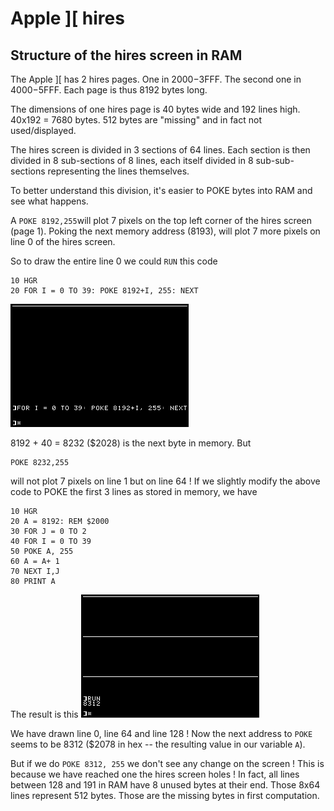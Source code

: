 # Apple ]\[ hires
## Structure of the hires screen in RAM
The Apple ]\[ has 2 hires pages. One in $2000-$3FFF. The second one in $4000-$5FFF. Each page is thus 8192 bytes long.

The dimensions of one hires page is 40 bytes wide and 192 lines high. 40x192 = 7680 bytes. 512 bytes are "missing" and in fact not used/displayed.

The hires screen is divided in 3 sections of 64 lines. Each section is then divided in 8 sub-sections of 8 lines, each itself divided in 8 sub-sub-sections representing the lines themselves.

To better understand this division, it's easier to POKE bytes into RAM and see what happens.

A `POKE 8192,255`will plot 7 pixels on the top left corner of the hires screen (page 1). Poking the next memory address (8193), will plot 7 more pixels on line 0 of the hires screen.

So to draw the entire line 0 we could `RUN` this code

    10 HGR
    20 FOR I = 0 TO 39: POKE 8192+I, 255: NEXT

![screenshot](img/apple2_hires_line0.png)

8192 + 40 = 8232 ($2028) is the next byte in memory. But

    POKE 8232,255

will not plot 7 pixels on line 1 but on line 64 !
If we slightly modify the above code to POKE the first 3 lines as stored in memory, we have

    10 HGR
    20 A = 8192: REM $2000
    30 FOR J = 0 TO 2
    40 FOR I = 0 TO 39
    50 POKE A, 255
    60 A = A+ 1
    70 NEXT I,J
    80 PRINT A

The result is this
![screenshot](img/apple2_hires_lines0-64-128.png)

We have drawn line 0, line 64 and line 128 !
Now the next address to `POKE` seems to be 8312 ($2078 in hex -- the resulting value in our variable `A`).

But if we do `POKE 8312, 255` we don't see any change on the screen ! This is because we have reached one the hires screen holes !
In fact, all lines between 128 and 191 in RAM have 8 unused bytes at their end. Those 8x64 lines represent 512 bytes. Those are the missing bytes in first computation.
